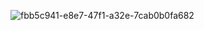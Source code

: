 
![fbb5c941-e8e7-47f1-a32e-7cab0b0fa682](https://github.com/nicwestvold/badger/assets/1697166/90188609-512a-4d46-91d6-734e784bf21b)
